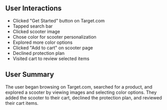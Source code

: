 ## User Interactions
- Clicked "Get Started" button on Target.com  
- Tapped search bar  
- Clicked scooter image  
- Chose color for scooter personalization  
- Explored more color options  
- Clicked "Add to cart" on scooter page  
- Declined protection plan  
- Visited cart to review selected items

## User Summary
The user began browsing on Target.com, searched for a product, and explored a scooter by viewing images and selecting color options. They added the scooter to their cart, declined the protection plan, and reviewed their cart items.
